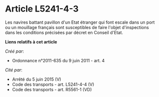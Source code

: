 # Article L5241-4-3

Les navires battant pavillon d'un Etat étranger qui font escale dans un port ou un mouillage français sont susceptibles de
faire l'objet d'inspections dans les conditions précisées par décret en Conseil d'Etat.

**Liens relatifs à cet article**

_Créé par_:

  - Ordonnance n°2011-635 du 9 juin 2011 - art. 4

_Cité par_:

  - Arrêté du 5 juin 2015 (V)
  - Code des transports - art. L5241-4-4 (V)
  - Code des transports - art. R5561-1 (VD)
